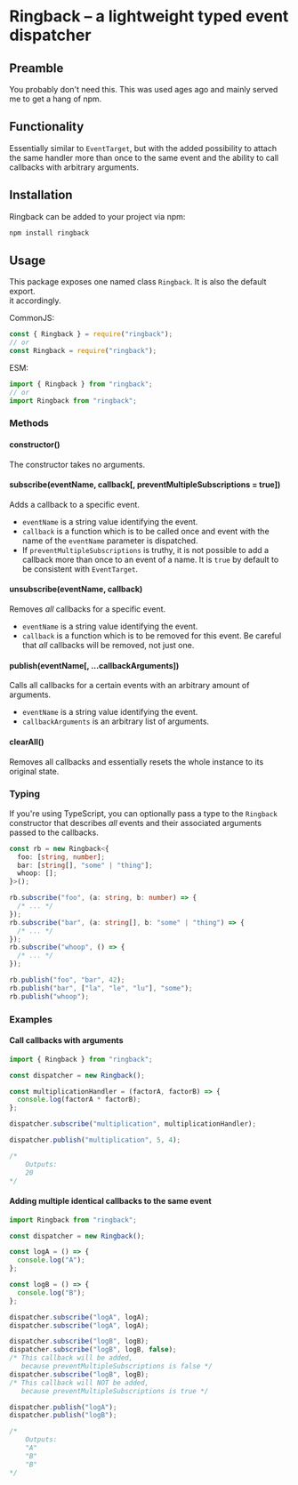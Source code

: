 # Ringback – a lightweight typed event dispatcher

## Preamble

You probably don't need this. This was used ages ago and mainly served me to
get a hang of npm.

## Functionality

Essentially similar to `EventTarget`, but with the added possibility to attach the same handler more than once to the same event and the ability to call callbacks with arbitrary arguments.

## Installation

Ringback can be added to your project via npm:

```sh
npm install ringback
```

## Usage

This package exposes one named class `Ringback`. It is also the default export.  
it accordingly.

CommonJS:

```typescript
const { Ringback } = require("ringback");
// or
const Ringback = require("ringback");
```

ESM:

```typescript
import { Ringback } from "ringback";
// or
import Ringback from "ringback";
```

### Methods

#### constructor()

The constructor takes no arguments.

#### subscribe(eventName, callback[, preventMultipleSubscriptions = true])

Adds a callback to a specific event.

- `eventName` is a string value identifying the event.
- `callback` is a function which is to be called once and event with the name of the `eventName` parameter is dispatched.
- If `preventMultipleSubscriptions` is truthy, it is not possible to add a callback more than once to an event of a name. It is `true` by default to be consistent with `EventTarget`.

#### unsubscribe(eventName, callback)

Removes _all_ callbacks for a specific event.

- `eventName` is a string value identifying the event.
- `callback` is a function which is to be removed for this event. Be careful that _all_ callbacks will be removed, not just one.

#### publish(eventName[, ...callbackArguments])

Calls all callbacks for a certain events with an arbitrary amount of arguments.

- `eventName` is a string value identifying the event.
- `callbackArguments` is an arbitrary list of arguments.

#### clearAll()

Removes all callbacks and essentially resets the whole instance to its original state.

### Typing

If you're using TypeScript, you can optionally pass a type to the `Ringback` constructor that describes _all_ events and
their associated arguments passed to the callbacks.

```typescript
const rb = new Ringback<{
  foo: [string, number];
  bar: [string[], "some" | "thing"];
  whoop: [];
}>();

rb.subscribe("foo", (a: string, b: number) => {
  /* ... */
});
rb.subscribe("bar", (a: string[], b: "some" | "thing") => {
  /* ... */
});
rb.subscribe("whoop", () => {
  /* ... */
});

rb.publish("foo", "bar", 42);
rb.publish("bar", ["la", "le", "lu"], "some");
rb.publish("whoop");
```

### Examples

#### Call callbacks with arguments

```javascript
import { Ringback } from "ringback";

const dispatcher = new Ringback();

const multiplicationHandler = (factorA, factorB) => {
  console.log(factorA * factorB);
};

dispatcher.subscribe("multiplication", multiplicationHandler);

dispatcher.publish("multiplication", 5, 4);

/*
    Outputs:
    20
*/
```

#### Adding multiple identical callbacks to the same event

```javascript
import Ringback from "ringback";

const dispatcher = new Ringback();

const logA = () => {
  console.log("A");
};

const logB = () => {
  console.log("B");
};

dispatcher.subscribe("logA", logA);
dispatcher.subscribe("logA", logA);

dispatcher.subscribe("logB", logB);
dispatcher.subscribe("logB", logB, false);
/* This callback will be added,
   because preventMultipleSubscriptions is false */
dispatcher.subscribe("logB", logB);
/* This callback will NOT be added,
   because preventMultipleSubscriptions is true */

dispatcher.publish("logA");
dispatcher.publish("logB");

/*
    Outputs:
    "A"
    "B"
    "B"
*/
```
